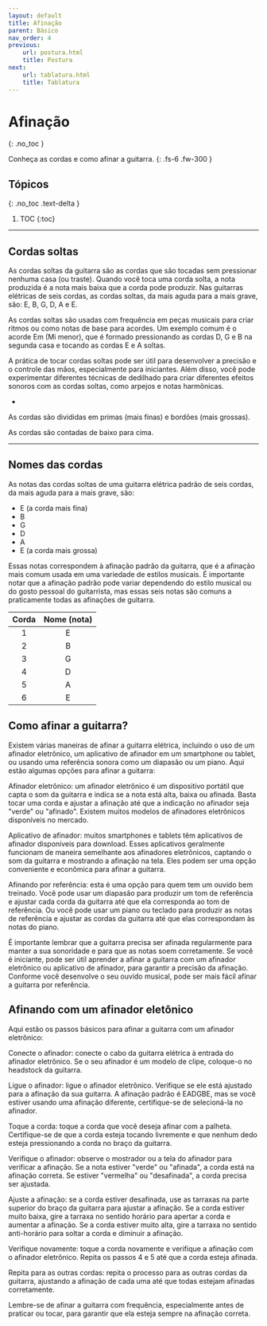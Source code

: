 ```yaml
---
layout: default
title: Afinação
parent: Básico
nav_order: 4
previous:
    url: postura.html
    title: Postura
next:
    url: tablatura.html
    title: Tablatura
---
```


# Afinação
{: .no_toc }

Conheça as cordas e como afinar a guitarra.
{: .fs-6 .fw-300 }

## Tópicos
{: .no_toc .text-delta }

1. TOC
{:toc}

---

## Cordas soltas

As cordas soltas da guitarra são as cordas que são tocadas sem pressionar nenhuma casa (ou traste). Quando você toca uma corda solta, a nota produzida é a nota mais baixa que a corda pode produzir. Nas guitarras elétricas de seis cordas, as cordas soltas, da mais aguda para a mais grave, são: E, B, G, D, A e E.

As cordas soltas são usadas com frequência em peças musicais para criar ritmos ou como notas de base para acordes. Um exemplo comum é o acorde Em (Mi menor), que é formado pressionando as cordas D, G e B na segunda casa e tocando as cordas E e A soltas.

A prática de tocar cordas soltas pode ser útil para desenvolver a precisão e o controle das mãos, especialmente para iniciantes. Além disso, você pode experimentar diferentes técnicas de dedilhado para criar diferentes efeitos sonoros com as cordas soltas, como arpejos e notas harmônicas.

-

As cordas são divididas em primas (mais finas) e bordões (mais grossas).

As cordas são contadas de baixo para cima.

---

## Nomes das cordas

As notas das cordas soltas de uma guitarra elétrica padrão de seis cordas, da mais aguda para a mais grave, são:

- E (a corda mais fina)
- B
- G
- D
- A
- E (a corda mais grossa)

Essas notas correspondem à afinação padrão da guitarra, que é a afinação mais comum usada em uma variedade de estilos musicais. É importante notar que a afinação padrão pode variar dependendo do estilo musical ou do gosto pessoal do guitarrista, mas essas seis notas são comuns a praticamente todas as afinações de guitarra.

| Corda | Nome (nota) |
| :---: | :---------: |
| 1     | E           |
| 2     | B           |
| 3     | G           |
| 4     | D           |
| 5     | A           |
| 6     | E           |

## Como afinar a guitarra?

Existem várias maneiras de afinar a guitarra elétrica, incluindo o uso de um afinador eletrônico, um aplicativo de afinador em um smartphone ou tablet, ou usando uma referência sonora como um diapasão ou um piano. Aqui estão algumas opções para afinar a guitarra:

Afinador eletrônico: um afinador eletrônico é um dispositivo portátil que capta o som da guitarra e indica se a nota está alta, baixa ou afinada. Basta tocar uma corda e ajustar a afinação até que a indicação no afinador seja "verde" ou "afinado". Existem muitos modelos de afinadores eletrônicos disponíveis no mercado.

Aplicativo de afinador: muitos smartphones e tablets têm aplicativos de afinador disponíveis para download. Esses aplicativos geralmente funcionam de maneira semelhante aos afinadores eletrônicos, captando o som da guitarra e mostrando a afinação na tela. Eles podem ser uma opção conveniente e econômica para afinar a guitarra.

Afinando por referência: esta é uma opção para quem tem um ouvido bem treinado. Você pode usar um diapasão para produzir um tom de referência e ajustar cada corda da guitarra até que ela corresponda ao tom de referência. Ou você pode usar um piano ou teclado para produzir as notas de referência e ajustar as cordas da guitarra até que elas correspondam às notas do piano.

É importante lembrar que a guitarra precisa ser afinada regularmente para manter a sua sonoridade e para que as notas soem corretamente. Se você é iniciante, pode ser útil aprender a afinar a guitarra com um afinador eletrônico ou aplicativo de afinador, para garantir a precisão da afinação. Conforme você desenvolve o seu ouvido musical, pode ser mais fácil afinar a guitarra por referência.

## Afinando com um afinador eletônico

Aqui estão os passos básicos para afinar a guitarra com um afinador eletrônico:

Conecte o afinador: conecte o cabo da guitarra elétrica à entrada do afinador eletrônico. Se o seu afinador é um modelo de clipe, coloque-o no headstock da guitarra.

Ligue o afinador: ligue o afinador eletrônico. Verifique se ele está ajustado para a afinação da sua guitarra. A afinação padrão é EADGBE, mas se você estiver usando uma afinação diferente, certifique-se de selecioná-la no afinador.

Toque a corda: toque a corda que você deseja afinar com a palheta. Certifique-se de que a corda esteja tocando livremente e que nenhum dedo esteja pressionando a corda no braço da guitarra.

Verifique o afinador: observe o mostrador ou a tela do afinador para verificar a afinação. Se a nota estiver "verde" ou "afinada", a corda está na afinação correta. Se estiver "vermelha" ou "desafinada", a corda precisa ser ajustada.

Ajuste a afinação: se a corda estiver desafinada, use as tarraxas na parte superior do braço da guitarra para ajustar a afinação. Se a corda estiver muito baixa, gire a tarraxa no sentido horário para apertar a corda e aumentar a afinação. Se a corda estiver muito alta, gire a tarraxa no sentido anti-horário para soltar a corda e diminuir a afinação.

Verifique novamente: toque a corda novamente e verifique a afinação com o afinador eletrônico. Repita os passos 4 e 5 até que a corda esteja afinada.

Repita para as outras cordas: repita o processo para as outras cordas da guitarra, ajustando a afinação de cada uma até que todas estejam afinadas corretamente.

Lembre-se de afinar a guitarra com frequência, especialmente antes de praticar ou tocar, para garantir que ela esteja sempre na afinação correta.
